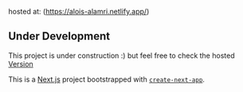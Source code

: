 hosted at: (https://alois-alamri.netlify.app/)

## Under Development
This project is under construction :)
 but feel free to check the hosted [Version]((https://alois-alamri.netlify.app/)) 

This is a [Next.js](https://nextjs.org) project bootstrapped with [`create-next-app`](https://nextjs.org/docs/app/api-reference/cli/create-next-app).

